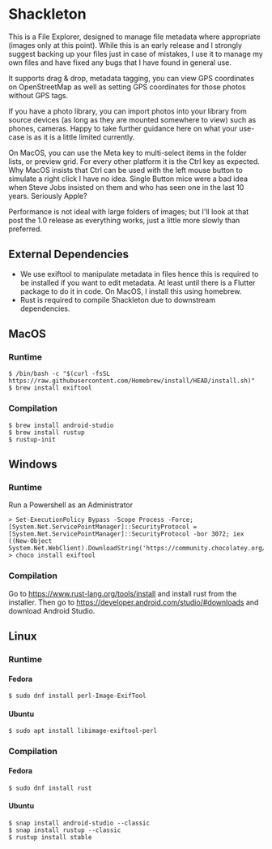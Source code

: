 # Shackleton

This is a File Explorer, designed to manage file metadata where appropriate (images only at this point).
While this is an early release and I strongly suggest backing up your files just in case of mistakes,
I use it to manage my own files and have fixed any bugs that I have found in general use.

It supports drag & drop, metadata tagging, you can view GPS coordinates on OpenStreetMap as well as
setting GPS coordinates for those photos without GPS tags.

If you have a photo library, you can import photos into your library from source devices (as long as they
are mounted somewhere to view) such as phones, cameras. Happy to take further guidance here on what your
use-case is as it is a little limited currently.

On MacOS, you can use the Meta key to multi-select items in the folder lists, or preview grid.
For every other platform it is the Ctrl key as expected. Why MacOS insists that Ctrl can be used
with the left mouse button to simulate a right click I have no idea. Single Button mice were a
bad idea when Steve Jobs insisted on them and who has seen one in the last 10 years. Seriously Apple?

Performance is not ideal with large folders of images; but I'll look at that post the 1.0 release as
everything works, just a little more slowly than preferred.

## External Dependencies
- We use exiftool to manipulate metadata in files hence this is required to be installed if you want to edit metadata. At least until there is a Flutter package to do it in code. On MacOS, I install this using homebrew.
- Rust is required to compile Shackleton due to downstream dependencies.

## MacOS
### Runtime
```
$ /bin/bash -c "$(curl -fsSL https://raw.githubusercontent.com/Homebrew/install/HEAD/install.sh)"
$ brew install exiftool
```
### Compilation
```
$ brew install android-studio
$ brew install rustup
$ rustup-init
```

## Windows
### Runtime
Run a Powershell as an Administrator
```
> Set-ExecutionPolicy Bypass -Scope Process -Force; [System.Net.ServicePointManager]::SecurityProtocol = [System.Net.ServicePointManager]::SecurityProtocol -bor 3072; iex ((New-Object System.Net.WebClient).DownloadString('https://community.chocolatey.org/install.ps1'))
> choco install exiftool
```
### Compilation
Go to https://www.rust-lang.org/tools/install and install rust from the installer. Then go to https://developer.android.com/studio/#downloads and download Android Studio.

## Linux
### Runtime
#### Fedora
```
$ sudo dnf install perl-Image-ExifTool
```
#### Ubuntu
```
$ sudo apt install libimage-exiftool-perl
```

### Compilation
#### Fedora
```
$ sudo dnf install rust
```
#### Ubuntu
```
$ snap install android-studio --classic
$ snap install rustup --classic
$ rustup install stable
```
